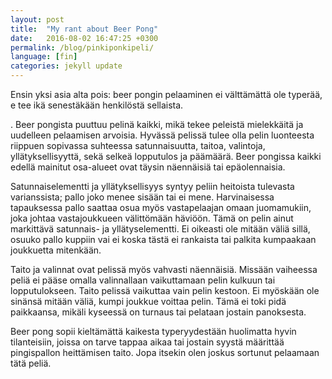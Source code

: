 ```yaml
---
layout: post
title:  "My rant about Beer Pong"
date:   2016-08-02 16:47:25 +0300
permalink: /blog/pinkiponkipeli/
language: [fin]
categories: jekyll update
---
```


Ensin yksi asia alta pois: beer pongin pelaaminen ei välttämättä ole typerää, e tee ikä senestäkään henkilöstä sellaista.

. Beer pongista puuttuu pelinä kaikki, mikä tekee peleistä mielekkäitä ja uudelleen pelaamisen arvoisia. Hyvässä pelissä tulee olla pelin luonteesta riippuen sopivassa suhteessa satunnaisuutta, taitoa, valintoja, yllätyksellisyyttä, sekä selkeä lopputulos ja päämäärä. Beer pongissa kaikki edellä mainitut osa-alueet ovat täysin näennäisiä tai epäolennaisia.

Satunnaiselementti ja yllätyksellisyys syntyy peliin heitoista tulevasta varianssista; pallo joko menee sisään tai ei mene. Harvinaisessa tapauksessa pallo saattaa osua myös vastapelaajan omaan juomamukiin, joka johtaa vastajoukkueen välittömään häviöön. Tämä on pelin ainut markittävä satunnais- ja yllätyselementti. Ei oikeasti ole mitään väliä sillä, osuuko pallo kuppiin vai ei koska tästä ei rankaista tai palkita kumpaakaan joukkuetta mitenkään.

Taito ja valinnat ovat pelissä myös vahvasti näennäisiä. Missään vaiheessa peliä ei pääse omalla valinnallaan vaikuttamaan pelin kulkuun tai lopputulokseen. Taito pelissä vaikuttaa vain pelin kestoon. Ei myöskään ole sinänsä mitään väliä, kumpi joukkue voittaa pelin. Tämä ei toki pidä paikkaansa, mikäli kyseessä on turnaus tai pelataan jostain panoksesta.

Beer pong sopii kieltämättä kaikesta typeryydestään huolimatta hyvin tilanteisiin, joissa on tarve tappaa aikaa tai jostain syystä määrittää pingispallon heittämisen taito. Jopa itsekin olen joskus sortunut pelaamaan tätä peliä.
